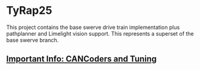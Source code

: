 # TyRap25

This project contains the base swerve drive train implementation plus pathplanner and Limelight vision support. This
represents a superset of the base swerve branch. 

## [Important Info: CANCoders and Tuning](src/main/java/frc/robot/README.md)
